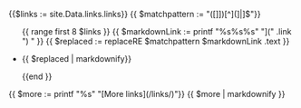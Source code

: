 {{$links := site.Data.links.links}}
{{ $matchpattern := "([]])[^](]|]$"}}

<ul class="recent">
{{ range first 8 $links }}
{{ $markdownLink := printf "%s%s%s" "](" .link ") " }}
{{ $replaced := replaceRE $matchpattern $markdownLink  .text }}
  <li><p>{{ $replaced | markdownify}}</p></li>
  {{end }}
</ul>
{{ $more := printf "%s" "[More links](/links/)"}}
<span class="more">{{ $more | markdownify }}</span>